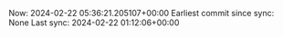 Now: 2024-02-22 05:36:21.205107+00:00 Earliest commit since sync: None Last sync: 2024-02-22 01:12:06+00:00
